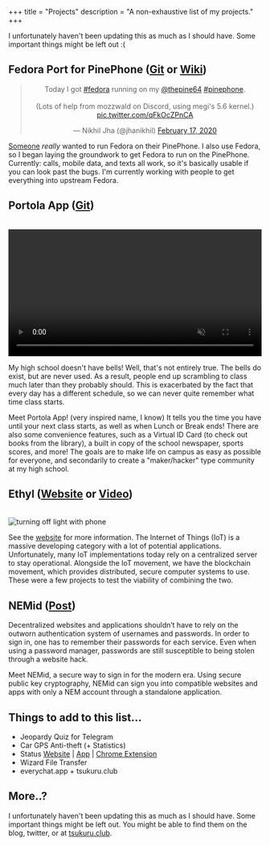 +++
title = "Projects"
description = "A non-exhaustive list of my projects."
+++

I unfortunately haven't been updating this as much as I should have. Some important things might be left out :(

<h2>Fedora Port for PinePhone (<a href="https://github.com/nikhiljha/pp-fedora-sdsetup">Git</a> or <a href="https://fedoraproject.org/wiki/Architectures/ARM/PinePhone">Wiki</a>)</h2>

<center><blockquote class="twitter-tweet" data-lang="en" data-theme="dark"><p lang="en" dir="ltr">Today I got <a href="https://twitter.com/hashtag/fedora?src=hash&amp;ref_src=twsrc%5Etfw">#fedora</a> running on my <a href="https://twitter.com/thepine64?ref_src=twsrc%5Etfw">@thepine64</a> <a href="https://twitter.com/hashtag/pinephone?src=hash&amp;ref_src=twsrc%5Etfw">#pinephone</a>.<br><br>(Lots of help from mozzwald on Discord, using megi&#39;s 5.6 kernel.) <a href="https://t.co/qFkOcZPnCA">pic.twitter.com/qFkOcZPnCA</a></p>&mdash; Nikhil Jha (@jhanikhil) <a href="https://twitter.com/jhanikhil/status/1229270316053958657?ref_src=twsrc%5Etfw">February 17, 2020</a></blockquote> <script async src="https://platform.twitter.com/widgets.js" charset="utf-8"></script></center>

[Someone](https://github.com/Torbuntu) *really* wanted to run Fedora on their PinePhone. I also use Fedora, so I began laying the groundwork to get Fedora to run on the PinePhone. Currently: calls, mobile data, and texts all work, so it's basically usable if you can look past the bugs. I'm currently working with people to get everything into upstream Fedora.

<h2>Portola App (<a href="https://gitlab.com/appteamepic/portolapp-x">Git</a>)</h2><br>

<video preload="auto" autoplay muted="muted" loop="loop" webkit-playsinline="" style="width:100%">
    <source src="/images/projects/ca45clip.mp4" type="video/mp4">
    Your browser does not support this video.
</video>

My high school doesn't have bells! Well, that's not entirely true. The bells do exist, but are never used. As a result, people end up scrambling to class much later than they probably should. This is exacerbated by the fact that every day has a different schedule, so we can never quite remember what time class starts.

Meet Portola App! (very inspired name, I know) It tells you the time you have until your next class starts, as well as when Lunch or Break ends! There are also some convenience features, such as a Virtual ID Card (to check out books from the library), a built in copy of the school newspaper, sports scores, and more! The goals are to make life on campus as easy as possible for everyone, and secondarily to create a "maker/hacker" type community at my high school.

<h2>Ethyl (<a href="https://ethyl.io/">Website</a> or <a href="https://www.youtube.com/watch?v=_dHvYuB6dsA">Video</a>)</h2><br>

<img src="/images/projects/ionem.jpg" alt="turning off light with phone">

See the <a href="https://ethyl.io/">website</a> for more information. The Internet of Things (IoT) is a massive developing category with a lot of potential applications. Unfortunately, many IoT implementations today rely on a centralized server to stay operational. Alongside the IoT movement, we have the blockchain movement, which provides distributed, secure computer systems to use. These were a few projects to test the viability of combining the two.

<h2>NEMid (<a href="https://blog.nem.io/nemid/">Post</a>)</h2>

Decentralized websites and applications shouldn’t have to rely on the outworn authentication system of usernames and passwords. In order to sign in, one has to remember their passwords for each service. Even when using a password manager, passwords are still susceptible to being stolen through a website hack.

Meet NEMid, a secure way to sign in for the modern era. Using secure public key cryptography, NEMid can sign you into compatible websites and apps with only a NEM account through a standalone application.

<h2>Things to add to this list...</h2>

- Jeopardy Quiz for Telegram
- Car GPS Anti-theft (+ Statistics)
- Status [Website](https://epicteam.app/) | [App](http://bit.ly/thestatusapp) | [Chrome Extension](http://bit.ly/statuschrome)
- Wizard File Transfer
- everychat.app + tsukuru.club

<h2>More..?</h2>

I unfortunately haven't been updating this as much as I should have. Some important things might be left out. You might be able to find them on the blog, twitter, or at [tsukuru.club](https://tsukuru.club/).
